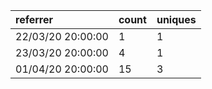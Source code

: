 | referrer          | count | uniques |
| :---------------- | :---- | :------ |
| 22/03/20 20:00:00 | 1     | 1       |
| 23/03/20 20:00:00 | 4     | 1       |
| 01/04/20 20:00:00 | 15    | 3       |